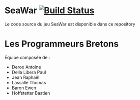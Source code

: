 # SeaWar [![Build Status](https://travis-ci.org/ProjetSeaWar/SeaWar.svg?branch=master)](https://travis-ci.org/ProjetSeaWar/SeaWar)
Le code source du jeu SeaWar est disponible dans ce repository

# Les Programmeurs Bretons
Équipe composée de : 
- Deroo Antoine
- Della Libera Paul
- Jean Raphaël
- Lassalle Thomas
- Baron Ewen
- Hoffstetter Bastien
